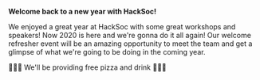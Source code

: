__Welcome back to a new year with HackSoc!__

We enjoyed a great year at HackSoc with some great workshops and speakers! Now 2020 is here and we're gonna do it all again! Our welcome refresher event will be an amazing opportunity to meet the team and get a glimpse of what we're going to be doing in the coming year.

🍕🍕🍕 We'll be providing free pizza and drink 🍕🍕🍕